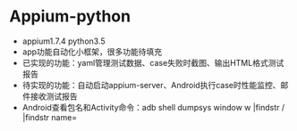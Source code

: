 # Appium-python
* appium1.7.4  python3.5
* app功能自动化小框架，很多功能待填充
* 已实现的功能：yaml管理测试数据、case失败时截图、输出HTML格式测试报告
* 待实现的功能：自动启动appium-server、Android执行case时性能监控、邮件接收测试报告
* Android查看包名和Activity命令：adb shell dumpsys window w |findstr \/ |findstr name=

